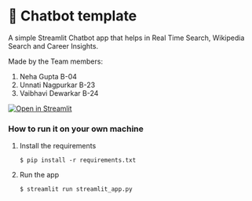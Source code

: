 # 💬 Chatbot template

A simple Streamlit Chatbot app that helps in Real Time Search, Wikipedia Search and Career Insights.  

Made by the Team members:  
1. Neha Gupta B-04
2. Unnati Nagpurkar B-23
3. Vaibhavi Dewarkar B-24

[![Open in Streamlit](https://static.streamlit.io/badges/streamlit_badge_black_white.svg)]()

### How to run it on your own machine

1. Install the requirements

   ```
   $ pip install -r requirements.txt
   ```

2. Run the app

   ```
   $ streamlit run streamlit_app.py
   ```
